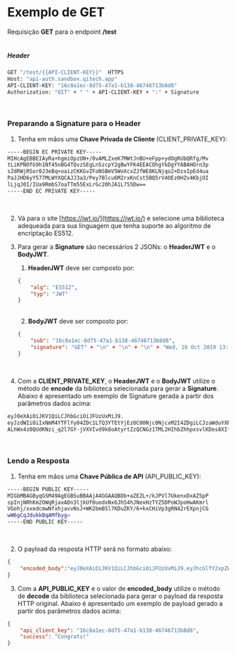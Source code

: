 # Exemplo de GET

Requisição **GET** para o endpoint **/test** <br><br>

##### Header
```bash
GET "/test/{{API-CLIENT-KEY}}"  HTTPS
Host: "api-auth.sandbox.qitech.app"
API-CLIENT-KEY: "16c8a1ec-8d75-47a1-b138-46746713b8d8"
Authorization: "QIT" + " " + API-CLIENT-KEY + ":" + Signature
```
<br>

### Preparando a Signature para o Header

1. Tenha em mãos uma **Chave Privada de Cliente** (CLIENT_PRIVATE_KEY):
```bash
-----BEGIN EC PRIVATE KEY-----
MIHcAgEBBEIAyRa+hgmiOpzUN+/0vAMLZxeK7MWtJnBU+eFpp+ydOgRUbQRfg/Mv
tLiKPNOfG9h1Nf45nBG4TQvzSEgLn5zcpY2gBwYFK4EEACOhgYkDgYYABAHOrn3p
sZdRWjR5or0J3eBq+oaizCKKGvZFoNSBmV5WoXcxZJfWE8KLNjqo2+DzxIpEd4ua
PaJJHD6yY577MLWYXQCAJJ3a3/Pey7Blcu6M2rxKnCst5BQ5rV4OEz0HZv4KbjOI
lLjqJ0I/IUa9RmbS7oaTTm55ExLrGc20hJA1L755Dw==
-----END EC PRIVATE KEY-----
```
<br>

2. Vá para o site [https://jwt.io/](https://jwt.io/) e selecione uma
   biblioteca adequeada para sua linguagem que tenha suporte ao
   algoritmo de encriptação ES512.

3. Para gerar a **Signature** são necessários 2 JSONs: o **HeaderJWT** e
   o **BodyJWT**.
    1. **HeaderJWT** deve ser composto por:
    ```json
    {
        "alg": "ES512",
        "typ": "JWT"
    }
    ```
    <br>

    2. **BodyJWT** deve ser composto por:
    ```json
    {
        "sub": "16c8a1ec-8d75-47a1-b138-46746713b8d8",
        "signature": "GET" + "\n" + "\n" + "\n" + "Wed, 16 Oct 2019 13:18:24 GMT" + "\n" + "/test"
    }
    ```
    <br>

4. Com a **CLIENT_PRIVATE_KEY**, o **HeaderJWT** e o **BodyJWT** utilize
   o método de **encode** da biblioteca selecionada para gerar a
   **Signature**. Abaixo é apresentado um exemplo de Signature gerada a
   partir dos parâmetros dados acima:
```bash
eyJ0eXAiOiJKV1QiLCJhbGciOiJFUzUxMiJ9.
eyJzdWIiOiIxNmM4YTFlYy04ZDc1LTQ3YTEtYjEzOC00Njc0NjcxM2I4ZDgiLCJzaWduYXR1cmUiOiJHRVRcblxuXG5XZWQsIDE2IE9jdCAyMDE5IDEzOjE4OjI0IEdNVFxuL3Rlc3QifQ.
ALhWx4z0QUdKNzi_q2l7GY-jVXVIvd9k8oAtyrtZzQCNGz1TML2HIhbZhhpxsvlKDos8XIfLDtSPBAC86IlVoN-vACq8Ac08LlwcuCO6DoBjzG4AxlUmP8w5NBc_Ko3k-bkTn1I2PKP02zlddCdZe2uuVyLefAOXAFal7z-0u1BuCe3w
```
<br>
   
### Lendo a Resposta

1. Tenha em mãos uma **Chave Pública de API** (API_PUBLIC_KEY):
```bash
-----BEGIN PUBLIC KEY-----
MIGbMBAGByqGSM49AgEGBSuBBAAjA4GGAAQBDb+aZEZL+/kJPVl7UkenxDxAZ5pP
spInjNRhKm2OWqRjaxADn3ljkUf0uodxNx6JhS4hJNexHzTYZ5DPoWJpoHwAKmrl
VGohj/xxedcmwNfxhjavvNsJ+WK2bmBSl7KDuZKY/6+kxCHiVp3gRN42rEXpnjCG
wW6gCqJdukkBqAMfbyg=
-----END PUBLIC KEY-----
```
<br>

2. O payload da resposta HTTP será no formato abaixo:
```json
{
    "encoded_body":"eyJ0eXAiOiJKV1QiLCJhbGciOiJFUzUxMiJ9.eyJhcGlfY2xpZW50X2tleSI6IjE2YzhhMWVjLThkNzUtNDdhMS1iMTM4LTQ2NzQ2NzEzYjhkOCIsInN1Y2Nlc3MiOiJDb25ncmF0cyEifQ.AMOviGZ22-ALFRXgXs66UOBJoMHRxqpVebvRBLMgRTtEInNvdDpZNfepLz30VPmvL8vsGp-hrDJG050AnfV1z2y8AaNV6lHgd3CnDHup-f2bpGAu5gLe4AYXMzG138dt7xXKHcy9Sj2y4Jsf2MVyscxSz7z3cuDqn9re3fmPet2RvsrI", 
}
```

3. Com a **API_PUBLIC_KEY** e o valor de **encoded_body** utilize o
   método de **decode** da biblioteca selecionada para gerar o payload
   da resposta HTTP original. Abaixo é apresentado um exemplo de payload
   gerado a partir dos parâmetros dados acima:
```json
{
    "api_client_key": "16c8a1ec-8d75-47a1-b138-46746713b8d8",
    "success": "Congrats!"
}
```